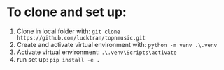 # To clone and set up:
1. Clone in local folder with: 
`git clone https://github.com/lucktran/topnmusic.git`
2. Create and activate virtual environment with:
`python -m venv .\.venv`
3. Activate virtual environment:
`.\.venv\Scripts\activate`
4. run set up:
`pip install -e .`